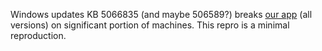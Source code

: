 Windows updates KB 5066835 (and maybe 506589?) breaks [our app](https://bloomlibrary.org/page/resources/downloads) (all versions) on significant portion of machines. This repro is a minimal reproduction.
